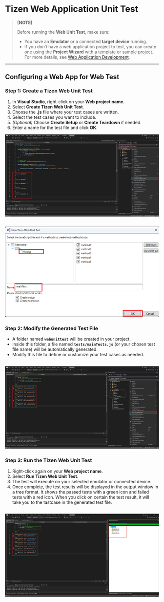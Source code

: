 # Tizen Web Application Unit Test

> **[NOTE]**
> 
> Before running the **Web Unit Test**, make sure:
> - You have an **Emulator** or a connected **target device** running.  
> - If you don’t have a web application project to test, you can create one using the **Project Wizard** with a template or sample project.  
>   For more details, see [Web Application Development](../Tizen/web.md).

---

##  Configuring a Web App for Web Test

###  Step 1: Create a Tizen Web Unit Test
1. In **Visual Studio**, right-click on your **Web project name**.  
2. Select **Create Tizen Web Unit Test**.  
3. Choose the **.js** file where your test cases are written.  
4. Select the test cases you want to include.  
5. *(Optional)* Choose **Create Setup** or **Create Teardown** if needed.  
6. Enter a name for the test file and click **OK**.

![Create Web Unit Test](media/create_web_unit_test.png)

![Web Unit Test Dialog](media/web_unit_test_dialog.png)
---

### Step 2: Modify the Generated Test File
- A folder named **`webunittest`** will be created in your project.  
- Inside this folder, a file named **`tests/mainTests.js`** (or your chosen test file name) will be automatically generated.  
- Modify this file to define or customize your test cases as needed.

![Run Web Unit Test](media/run_web_unit_test.png)
---

### Step 3: Run the Tizen Web Unit Test
1. Right-click again on your **Web project name**.  
2. Select **Run Tizen Web Unit Test**.  
3. The test will execute on your selected emulator or connected device.  
4. Once complete, the test results will be displayed in the output window in a tree format. It shows the passed tests with a green icon and failed tests with a red icon. When you click on certain the test result, it will take you to the tastcase in the generated test file.  

![Web Unit Test Result](media/web_unit_test_result.png)
---